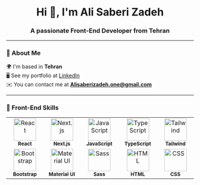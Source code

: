 <!-- Header -->
<h1 align="center">Hi 👋, I'm Ali Saberi Zadeh</h1>
<h3 align="center">A passionate Front-End Developer from Tehran</h3>

---

### 💫 About Me  
🌍 I'm based in **Tehran**  
🖥️ See my portfolio at [LinkedIn](https://www.linkedin.com/in/ali-saberizadeh-667899223/)  
✉️ You can contact me at **Alisaberizadeh.one@gmail.com**

---

### 🚀 Front-End Skills  

<div align="center">

<table>
  <tr>
    <td align="center" width="100">
      <img src="https://cdn.jsdelivr.net/gh/devicons/devicon/icons/react/react-original-wordmark.svg" width="60" height="60" alt="React"/><br><sub><b>React</b></sub>
    </td>
    <td align="center" width="100">
      <img src="https://cdn.jsdelivr.net/gh/devicons/devicon/icons/nextjs/nextjs-original.svg" width="60" height="60" alt="Next.js"/><br><sub><b>Next.js</b></sub>
    </td>
    <td align="center" width="100">
      <img src="https://upload.wikimedia.org/wikipedia/commons/6/6a/JavaScript-logo.png" width="60" height="60" alt="JavaScript"/><br><sub><b>JavaScript</b></sub>
    </td>
    <td align="center" width="100">
      <img src="https://cdn.jsdelivr.net/gh/devicons/devicon/icons/typescript/typescript-original.svg" width="60" height="60" alt="TypeScript"/><br><sub><b>TypeScript</b></sub>
    </td>
    <td align="center" width="100">
      <img src="https://www.vectorlogo.zone/logos/tailwindcss/tailwindcss-icon.svg" width="60" height="60" alt="Tailwind"/><br><sub><b>Tailwind</b></sub>
    </td>
  </tr>
  <tr>
    <td align="center" width="100">
      <img src="https://cdn.jsdelivr.net/gh/devicons/devicon/icons/bootstrap/bootstrap-original.svg" width="60" height="60" alt="Bootstrap"/><br><sub><b>Bootstrap</b></sub>
    </td>
    <td align="center" width="100">
      <img src="https://cdn.jsdelivr.net/gh/devicons/devicon/icons/materialui/materialui-original.svg" width="60" height="60" alt="Material UI"/><br><sub><b>Material UI</b></sub>
    </td>
    <td align="center" width="100">
      <img src="https://cdn.jsdelivr.net/gh/devicons/devicon/icons/sass/sass-original.svg" width="60" height="60" alt="Sass"/><br><sub><b>Sass</b></sub>
    </td>
    <td align="center" width="100">
      <img src="https://cdn.jsdelivr.net/gh/devicons/devicon/icons/html5/html5-original.svg" width="60" height="60" alt="HTML"/><br><sub><b>HTML</b></sub>
    </td>
    <td align="center" width="100">
      <img src="https://cdn.jsdelivr.net/gh/devicons/devicon/icons/css3/css3-original.svg" width="60" height="60" alt="CSS"/><br><sub><b>CSS</b></sub>
    </td>
  </tr>
</table>

</div>



